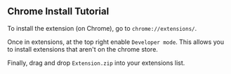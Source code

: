 ## Chrome Install Tutorial
To install the extension (on Chrome), go to `chrome://extensions/`.

Once in extensions, at the top right enable `Developer mode`.
This allows you to install extensions that aren't on the chrome store.

Finally, drag and drop `Extension.zip` into your extensions list.